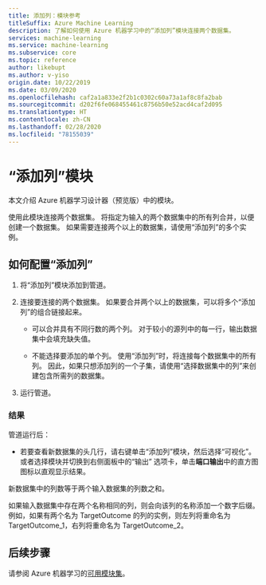 ```yaml
---
title: 添加列：模块参考
titleSuffix: Azure Machine Learning
description: 了解如何使用 Azure 机器学习中的“添加列”模块连接两个数据集。
services: machine-learning
ms.service: machine-learning
ms.subservice: core
ms.topic: reference
author: likebupt
ms.author: v-yiso
origin.date: 10/22/2019
ms.date: 03/09/2020
ms.openlocfilehash: caf2a1a833e2f2b1c0302c60a73a1af8c8fa2bab
ms.sourcegitcommit: d202f6fe068455461c8756b50e52acd4caf2d095
ms.translationtype: HT
ms.contentlocale: zh-CN
ms.lasthandoff: 02/28/2020
ms.locfileid: "78155039"
---
```

# <a name="add-columns-module"></a>“添加列”模块

本文介绍 Azure 机器学习设计器（预览版）中的模块。

使用此模块连接两个数据集。 将指定为输入的两个数据集中的所有列合并，以便创建一个数据集。 如果需要连接两个以上的数据集，请使用“添加列”的多个实例。 



## <a name="how-to-configure-add-columns"></a>如何配置“添加列”
1. 将“添加列”模块添加到管道。 

2. 连接要连接的两个数据集。 如果要合并两个以上的数据集，可以将多个“添加列”的组合链接起来。 

    - 可以合并具有不同行数的两个列。 对于较小的源列中的每一行，输出数据集中会填充缺失值。

    - 不能选择要添加的单个列。 使用“添加列”时，将连接每个数据集中的所有列。  因此，如果只想添加列的一个子集，请使用“选择数据集中的列”来创建包含所需列的数据集。

3. 运行管道。

### <a name="results"></a>结果
管道运行后：

- 若要查看新数据集的头几行，请右键单击“添加列”模块，然后选择“可视化”。  或者选择模块并切换到右侧面板中的“输出”  选项卡，单击**端口输出**中的直方图图标以直观显示结果。

新数据集中的列数等于两个输入数据集的列数之和。

如果输入数据集中存在两个名称相同的列，则会向该列的名称添加一个数字后缀。 例如，如果有两个名为 TargetOutcome 的列的实例，则左列将重命名为 TargetOutcome_1，右列将重命名为 TargetOutcome_2。

## <a name="next-steps"></a>后续步骤

请参阅 Azure 机器学习的[可用模块集](module-reference.md)。 